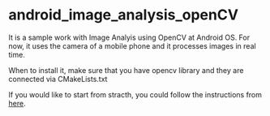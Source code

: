 # android_image_analysis_openCV

It is a sample work with Image Analyis using OpenCV at Android OS. For now, it uses the camera of a mobile phone and it processes images in real time.

When to install it, make sure that you have opencv library and they are connected via CMakeLists.txt

If you would like to start from stracth, you could follow the instructions from [here](https://github.com/leadrien/opencv_native_androidstudio).
